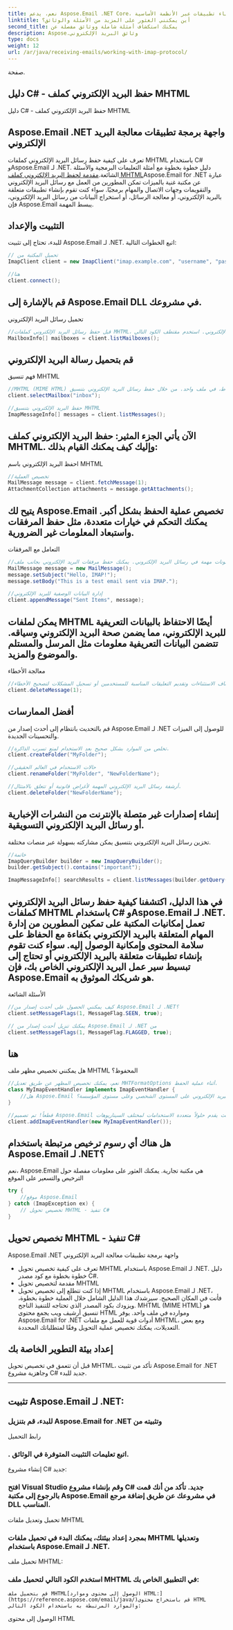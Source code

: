 ```yaml
---
title: نعم، يدعم Aspose.Email .NET Core، مما يسمح لك ببناء تطبيقات عبر الأنظمة الأساسية.
linktitle: أين يمكنني العثور على المزيد من الأمثلة والوثائق؟
second_title: يمكنك استكشاف أمثلة شاملة ووثائق مفصلة عن
description: Aspose.وثائق البريد الإلكتروني
type: docs
weight: 12
url: /ar/java/receiving-emails/working-with-imap-protocol/
---
```


 صفحة.


##  دليل C# - حفظ البريد الإلكتروني كملف MHTML

 دليل C# - حفظ البريد الإلكتروني كملف MHTML

##  Aspose.Email .NET واجهة برمجة تطبيقات معالجة البريد الإلكتروني

 تعرف على كيفية حفظ رسائل البريد الإلكتروني كملفات MHTML باستخدام C# وAspose.Email لـ .NET. دليل خطوة بخطوة مع أمثلة التعليمات البرمجية والأسئلة الشائعة.[مقدمة لحفظ البريد الإلكتروني كملف MHTML](https://releases.aspose.com/email/java/)Aspose.Email for .NET عبارة عن مكتبة غنية بالميزات تمكن المطورين من العمل مع رسائل البريد الإلكتروني والتقويمات وجهات الاتصال والمهام برمجيًا. سواء كنت تقوم بإنشاء تطبيقات متعلقة بالبريد الإلكتروني، أو معالجة الرسائل، أو استخراج البيانات من رسائل البريد الإلكتروني، فإن Aspose.Email يبسط المهمة.

## التثبيت والإعداد

للبدء، تحتاج إلى تثبيت Aspose.Email لـ .NET. اتبع الخطوات التالية:

```java
// تحميل المكتبة من
ImapClient client = new ImapClient("imap.example.com", "username", "password");

//هنا
client.connect();
```

## قم بالإشارة إلى Aspose.Email DLL في مشروعك.

تحميل رسائل البريد الإلكتروني

```java
//قبل حفظ رسائل البريد الإلكتروني كملفات MHTML، تحتاج إلى تحميل رسائل البريد الإلكتروني. استخدم مقتطف الكود التالي:
MailboxInfo[] mailboxes = client.listMailboxes();
```

##  قم بتحميل رسالة البريد الإلكتروني

فهم تنسيق MHTML

```java
//MHTML (MIME HTML) هو تنسيق يستخدم لأرشفة صفحات الويب ورسائل البريد الإلكتروني. فهو يجمع جميع الموارد، مثل الصور وأوراق الأنماط، في ملف واحد. من خلال حفظ رسائل البريد الإلكتروني بتنسيق MHTML، فإنك تضمن بقاء محتوى البريد الإلكتروني سليمًا ويمكن الوصول إليه حتى بدون اتصال نشط بالإنترنت.
client.selectMailbox("inbox");

//حفظ البريد الإلكتروني بتنسيق MHTML
ImapMessageInfo[] messages = client.listMessages();
```

## الآن يأتي الجزء المثير: حفظ البريد الإلكتروني كملف MHTML. وإليك كيف يمكنك القيام بذلك:

 احفظ البريد الإلكتروني باسم MHTML

```java
//تخصيص العملية
MailMessage message = client.fetchMessage(1);
AttachmentCollection attachments = message.getAttachments();
```

## يتيح لك Aspose.Email تخصيص عملية الحفظ بشكل أكبر. يمكنك التحكم في خيارات متعددة، مثل حفظ المرفقات واستبعاد المعلومات غير الضرورية.

التعامل مع المرفقات

```java
//تعتبر المرفقات مكونات مهمة في رسائل البريد الإلكتروني. يمكنك حفظ مرفقات البريد الإلكتروني بجانب ملف MHTML. إليك الطريقة:
MailMessage message = new MailMessage();
message.setSubject("Hello, IMAP!");
message.setBody("This is a test email sent via IMAP.");

//إدارة البيانات الوصفية للبريد الإلكتروني
client.appendMessage("Sent Items", message);
```

## يمكن لملفات MHTML أيضًا الاحتفاظ بالبيانات التعريفية للبريد الإلكتروني، مما يضمن صحة البريد الإلكتروني وسياقه. تتضمن البيانات التعريفية معلومات مثل المرسل والمستلم والموضوع والمزيد.

معالجة الأخطاء

```java
//عند التعامل مع معالجة البريد الإلكتروني، تعد معالجة الأخطاء أمرًا ضروريًا. استخدم كتل محاولة الالتقاط لاكتشاف الاستثناءات وتقديم التعليقات المناسبة للمستخدمين أو تسجيل المشكلات لتصحيح الأخطاء.
client.deleteMessage(1);
```

## أفضل الممارسات

قم بالتحديث بانتظام إلى أحدث إصدار من Aspose.Email لـ .NET للوصول إلى الميزات والتحسينات الجديدة.

```java
//تخلص من الموارد بشكل صحيح بعد الاستخدام لمنع تسرب الذاكرة.
client.createFolder("MyFolder");

//حالات الاستخدام في العالم الحقيقي
client.renameFolder("MyFolder", "NewFolderName");

//أرشفة رسائل البريد الإلكتروني المهمة لأغراض قانونية أو تتعلق بالامتثال.
client.deleteFolder("NewFolderName");
```

## إنشاء إصدارات غير متصلة بالإنترنت من النشرات الإخبارية أو رسائل البريد الإلكتروني التسويقية.

تخزين رسائل البريد الإلكتروني بتنسيق يمكن مشاركته بسهولة عبر منصات مختلفة.

```java
//خاتمة
ImapQueryBuilder builder = new ImapQueryBuilder();
builder.getSubject().contains("important");

ImapMessageInfo[] searchResults = client.listMessages(builder.getQuery());
```

## في هذا الدليل، اكتشفنا كيفية حفظ رسائل البريد الإلكتروني كملفات MHTML باستخدام C# وAspose.Email لـ .NET. تعمل إمكانيات المكتبة على تمكين المطورين من إدارة المهام المتعلقة بالبريد الإلكتروني بكفاءة مع الحفاظ على سلامة المحتوى وإمكانية الوصول إليه. سواء كنت تقوم بإنشاء تطبيقات متعلقة بالبريد الإلكتروني أو تحتاج إلى تبسيط سير عمل البريد الإلكتروني الخاص بك، فإن Aspose.Email هو شريكك الموثوق به.

الأسئلة الشائعة

```java
//كيف يمكنني الحصول على أحدث إصدار من Aspose.Email لـ .NET؟
client.setMessageFlags(1, MessageFlag.SEEN, true);

// يمكنك تنزيل أحدث إصدار من Aspose.Email لـ .NET من
client.setMessageFlags(1, MessageFlag.FLAGGED, true);
```

## هنا

هل يمكنني تخصيص مظهر ملف MHTML المحفوظ؟

```java
//نعم، يمكنك تخصيص المظهر عن طريق تعديل MHTFormatOptions أثناء عملية الحفظ.
class MyImapEventHandler implements ImapEventHandler {
    //هل Aspose.Email مناسب لإدارة البريد الإلكتروني على المستوى الشخصي وعلى مستوى المؤسسة؟
}

//قطعاً! تم تصميم Aspose.Email لتلبية احتياجات الأفراد والشركات على حدٍ سواء، حيث يقدم حلولاً متعددة الاستخدامات لمختلف السيناريوهات.
client.addImapEventHandler(new MyImapEventHandler());
```

## هل هناك أي رسوم ترخيص مرتبطة باستخدام Aspose.Email لـ .NET؟

نعم، Aspose.Email هي مكتبة تجارية. يمكنك العثور على معلومات مفصلة حول الترخيص والتسعير على الموقع

```java
try {
    //موقع Aspose.Email
} catch (ImapException ex) {
    // تخصيص تحويل MHTML - تنفيذ C#
}
```

##  تخصيص تحويل MHTML - تنفيذ C#

 Aspose.Email .NET واجهة برمجة تطبيقات معالجة البريد الإلكتروني

-  تعرف على كيفية تخصيص تحويل MHTML باستخدام Aspose.Email لـ .NET. دليل خطوة بخطوة مع كود مصدر C#.
- مقدمة لتخصيص تحويل MHTML
- إذا كنت تتطلع إلى تخصيص تحويل MHTML باستخدام Aspose.Email لـ .NET، فأنت في المكان الصحيح. سيرشدك هذا الدليل الشامل خلال العملية خطوة بخطوة، ويزودك بكود المصدر الذي تحتاجه للتنفيذ الناجح. MHTML (MIME HTML) هو تنسيق أرشيف ويب يجمع محتوى HTML وموارده في ملف واحد. يوفر Aspose.Email for .NET أدوات قوية للعمل مع ملفات MHTML، ومع بعض التعديلات، يمكنك تخصيص عملية التحويل وفقًا لمتطلباتك المحددة.

## إعداد بيئة التطوير الخاصة بك

قبل أن تتعمق في تخصيص تحويل MHTML، تأكد من تثبيت Aspose.Email for .NET وجاهزية مشروع C# جديد للبدء.

---

## تثبيت Aspose.Email لـ .NET:

###  للبدء، قم بتنزيل Aspose.Email for .NET وتثبيته من
   رابط التحميل

### . اتبع تعليمات التثبيت المتوفرة في الوثائق.
   إنشاء مشروع C# جديد:

### افتح Visual Studio وقم بإنشاء مشروع C# جديد. تأكد من أنك قمت بالرجوع إلى مكتبة Aspose.Email في مشروعك عن طريق إضافة مرجع DLL المناسب.
   تحميل وتعديل ملفات MHTML

### بمجرد إعداد بيئتك، يمكنك البدء في تحميل ملفات MHTML وتعديلها باستخدام Aspose.Email لـ .NET.
   تحميل ملف MHTML:

### استخدم الكود التالي لتحميل ملف MHTML في التطبيق الخاص بك:
    قم بتحميل ملف MHTML[الوصول إلى محتوى وموارد HTML:](https://reference.aspose.com/email/java/)قم باستخراج محتوى HTML والموارد المرتبطة به باستخدام الكود التالي:

 الوصول إلى محتوى HTML